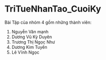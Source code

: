 # TriTueNhanTao_CuoiKy
Bài Tập của nhóm 4 gồm những thành viên:
1. Nguyễn Văn mạnh
2. Dương Vũ Kỳ Duyên
3. Trương Thị Ngọc Như
4. Dương Kim Tuyến
5. Lê Vĩnh Ngọc
